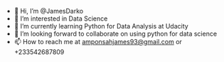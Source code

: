 - 👋 Hi, I’m @JamesDarko
- 👀 I’m interested in Data Science
- 🌱 I’m currently learning Python for Data Analysis at Udacity
- 💞️ I’m looking forward to collaborate on using python for data science
- 📫 How to reach me at amponsahjames93@gmail.com or +233542687809

<!---
JamesDarko/JamesDarko is a ✨ special ✨ repository because its `README.md` (this file) appears on your GitHub profile.
You can click the Preview link to take a look at your changes.
--->
